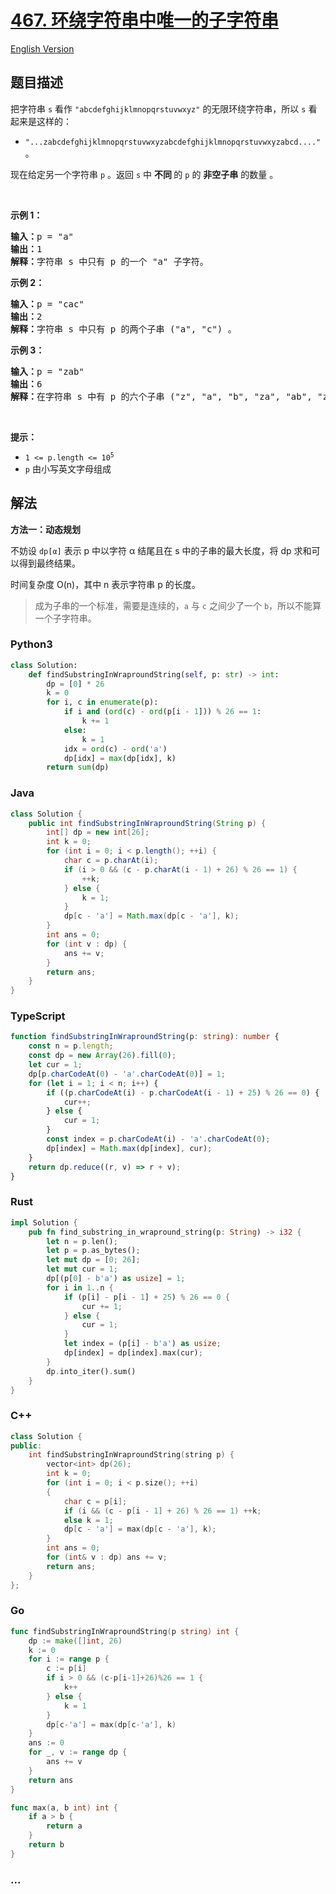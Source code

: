 # [467. 环绕字符串中唯一的子字符串](https://leetcode.cn/problems/unique-substrings-in-wraparound-string)

[English Version](/solution/0400-0499/0467.Unique%20Substrings%20in%20Wraparound%20String/README_EN.md)

## 题目描述

<!-- 这里写题目描述 -->

<p>把字符串 <code>s</code> 看作 <code>"abcdefghijklmnopqrstuvwxyz"</code>&nbsp;的无限环绕字符串，所以&nbsp;<code>s</code> 看起来是这样的：</p>

<ul>
	<li><code>"...zabcdefghijklmnopqrstuvwxyzabcdefghijklmnopqrstuvwxyzabcd...."</code> 。</li>
</ul>

<p>现在给定另一个字符串 <code>p</code> 。返回&nbsp;<code>s</code> 中 <strong>不同 </strong>的 <code>p</code> 的 <strong>非空子串</strong>&nbsp;的数量&nbsp;。&nbsp;</p>

<p>&nbsp;</p>

<p><strong>示例&nbsp;1：</strong></p>

<pre>
<strong>输入：</strong>p = "a"
<strong>输出：</strong>1
<strong>解释：</strong>字符串 s 中只有 p 的一个 "a" 子字符。
</pre>

<p><strong>示例 2：</strong></p>

<pre>
<strong>输入：</strong>p = "cac"
<strong>输出：</strong>2
<strong>解释：</strong>字符串 s 中只有 p 的两个子串 ("a", "c") 。
</pre>

<p><strong>示例 3：</strong></p>

<pre>
<strong>输入：</strong>p = "zab"
<strong>输出：</strong>6
<strong>解释：</strong>在字符串 s 中有 p 的六个子串 ("z", "a", "b", "za", "ab", "zab") 。
</pre>

<p>&nbsp;</p>

<p><strong>提示：</strong></p>

<ul>
	<li><code>1 &lt;= p.length &lt;= 10<sup>5</sup></code></li>
	<li><code>p</code>&nbsp;由小写英文字母组成</li>
</ul>

## 解法

<!-- 这里可写通用的实现逻辑 -->

**方法一：动态规划**

不妨设 `dp[α]` 表示 p 中以字符 α 结尾且在 s 中的子串的最大长度，将 dp 求和可以得到最终结果。

时间复杂度 O(n)，其中 n 表示字符串 p 的长度。

> 成为子串的一个标准，需要是连续的，`a` 与 `c` 之间少了一个 `b`，所以不能算一个子字符串。

<!-- tabs:start -->

### **Python3**

<!-- 这里可写当前语言的特殊实现逻辑 -->

```python
class Solution:
    def findSubstringInWraproundString(self, p: str) -> int:
        dp = [0] * 26
        k = 0
        for i, c in enumerate(p):
            if i and (ord(c) - ord(p[i - 1])) % 26 == 1:
                k += 1
            else:
                k = 1
            idx = ord(c) - ord('a')
            dp[idx] = max(dp[idx], k)
        return sum(dp)
```

### **Java**

<!-- 这里可写当前语言的特殊实现逻辑 -->

```java
class Solution {
    public int findSubstringInWraproundString(String p) {
        int[] dp = new int[26];
        int k = 0;
        for (int i = 0; i < p.length(); ++i) {
            char c = p.charAt(i);
            if (i > 0 && (c - p.charAt(i - 1) + 26) % 26 == 1) {
                ++k;
            } else {
                k = 1;
            }
            dp[c - 'a'] = Math.max(dp[c - 'a'], k);
        }
        int ans = 0;
        for (int v : dp) {
            ans += v;
        }
        return ans;
    }
}
```

### **TypeScript**

```ts
function findSubstringInWraproundString(p: string): number {
    const n = p.length;
    const dp = new Array(26).fill(0);
    let cur = 1;
    dp[p.charCodeAt(0) - 'a'.charCodeAt(0)] = 1;
    for (let i = 1; i < n; i++) {
        if ((p.charCodeAt(i) - p.charCodeAt(i - 1) + 25) % 26 == 0) {
            cur++;
        } else {
            cur = 1;
        }
        const index = p.charCodeAt(i) - 'a'.charCodeAt(0);
        dp[index] = Math.max(dp[index], cur);
    }
    return dp.reduce((r, v) => r + v);
}
```

### **Rust**

```rust
impl Solution {
    pub fn find_substring_in_wrapround_string(p: String) -> i32 {
        let n = p.len();
        let p = p.as_bytes();
        let mut dp = [0; 26];
        let mut cur = 1;
        dp[(p[0] - b'a') as usize] = 1;
        for i in 1..n {
            if (p[i] - p[i - 1] + 25) % 26 == 0 {
                cur += 1;
            } else {
                cur = 1;
            }
            let index = (p[i] - b'a') as usize;
            dp[index] = dp[index].max(cur);
        }
        dp.into_iter().sum()
    }
}
```

### **C++**

```cpp
class Solution {
public:
    int findSubstringInWraproundString(string p) {
        vector<int> dp(26);
        int k = 0;
        for (int i = 0; i < p.size(); ++i)
        {
            char c = p[i];
            if (i && (c - p[i - 1] + 26) % 26 == 1) ++k;
            else k = 1;
            dp[c - 'a'] = max(dp[c - 'a'], k);
        }
        int ans = 0;
        for (int& v : dp) ans += v;
        return ans;
    }
};
```

### **Go**

```go
func findSubstringInWraproundString(p string) int {
	dp := make([]int, 26)
	k := 0
	for i := range p {
		c := p[i]
		if i > 0 && (c-p[i-1]+26)%26 == 1 {
			k++
		} else {
			k = 1
		}
		dp[c-'a'] = max(dp[c-'a'], k)
	}
	ans := 0
	for _, v := range dp {
		ans += v
	}
	return ans
}

func max(a, b int) int {
	if a > b {
		return a
	}
	return b
}
```

### **...**

```

```

<!-- tabs:end -->
